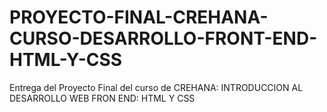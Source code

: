 # PROYECTO-FINAL-CREHANA-CURSO-DESARROLLO-FRONT-END-HTML-Y-CSS

Entrega del Proyecto Final del curso de CREHANA: INTRODUCCION AL DESARROLLO WEB FRON END: HTML Y CSS

